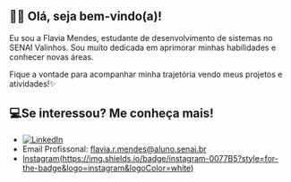 ## 👋🏻 Olá, seja bem-vindo(a)!

Eu sou a Flavia Mendes, estudante de desenvolvimento de sistemas no SENAI Valinhos. 
Sou muito dedicada em aprimorar minhas habilidades e conhecer novas áreas. 

Fique a vontade para acompanhar minha trajetória vendo meus projetos e atividades!✨

## 💻Se interessou? Me conheça mais!

- [![LinkedIn](https://img.shields.io/badge/LinkedIn-0077B5?style=for-the-badge&logo=linkedin&logoColor=white)](https://www.linkedin.com/in/flaviamendes17/)
- Email Profissonal: flavia.r.mendes@aluno.senai.br
- [Instagram(https://img.shields.io/badge/instagram-0077B5?style=for-the-badge&logo=instagram&logoColor=white)](https://www.instagram.com/flaviaramendes?igsh=MWE2ZWJyMWcwbnVvOQ==)
